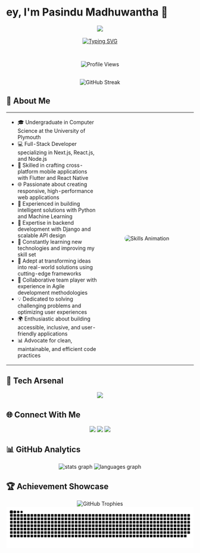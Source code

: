 # ey, I'm Pasindu Madhuwantha 👋

<div align="center">
  <img src="https://capsule-render.vercel.app/api?type=waving&color=gradient&height=250&section=header&text=Pasindu%20Madhuwantha&fontSize=60&fontColor=fff&animation=fadeIn" />
</div>

<div align="center">
  
[![Typing SVG](https://readme-typing-svg.herokuapp.com?font=Fira+Code&weight=600&size=25&duration=4000&color=1A83C9&center=true&vCenter=true&width=600&lines=Software+Developer;React+Enthusiast;Full+Stack+Web+Developer;Innovative+Tech+Explorer;Problem+Solver+%26+Learner)](https://git.io/typing-svg)
</div>

<br>

<div align="center">
  <p align="center">
    <img src="https://komarev.com/ghpvc/?username=mpmabeyrathne&label=Profile%20Views&color=blueviolet&style=for-the-badge&base=736" alt="Profile Views" />
  </p>
</div>

<br>

<div align="center">
  <img src="https://github-readme-streak-stats.herokuapp.com/?user=mpmabeyrathne&theme=ocean-gradient&hide_border=false" alt="GitHub Streak" />
</div>

## 💫 About Me
<table border="0" cellspacing="0" cellpadding="0" style="border: none; width: 100%;">
  <tr>
    <!-- About Me Section -->
    <td style="vertical-align: top; width: 50%; border: none;">
     <ul>
      <li>🎓 Undergraduate in Computer Science at the University of Plymouth</li>
      <li>💻 Full-Stack Developer specializing in Next.js, React.js, and Node.js</li>
      <li>📱 Skilled in crafting cross-platform mobile applications with Flutter and React Native</li>
      <li>🌐 Passionate about creating responsive, high-performance web applications</li>
      <li>🧠 Experienced in building intelligent solutions with Python and Machine Learning</li>
      <li>🔧 Expertise in backend development with Django and scalable API design</li>
      <li>🌱 Constantly learning new technologies and improving my skill set</li>
      <li>🚀 Adept at transforming ideas into real-world solutions using cutting-edge frameworks</li>
      <li>🤝 Collaborative team player with experience in Agile development methodologies</li>
      <li>💡 Dedicated to solving challenging problems and optimizing user experiences</li>
      <li>🌍 Enthusiastic about building accessible, inclusive, and user-friendly applications</li>
      <li>📊 Advocate for clean, maintainable, and efficient code practices</li>
    </ul>
    </td>
    <!-- Skills Animation GIF -->
    <td style="text-align: center; width: 50%; border: none;">
      <div>
      <picture>
        <source media="(prefers-color-scheme: dark)" srcset="./Skills_Animation_Dark.gif">
        <source media="(prefers-color-scheme: light)" srcset="./Skills_Animation_White.gif">
        <img
          alt="Skills Animation"
          src="./Skills_Animation_White.gif"
          style="max-width: 100%; height: auto; border-radius: 8px;"
        />
      </picture>
    </td>
  </tr>
</table>

## 🚀 Tech Arsenal

<div align="center">
  <img src="https://skillicons.dev/icons?i=python,javascript,typescript,react,nextjs,nodejs,express,mongodb,mysql,firebase,html,css,tailwind,git,postman&perline=5" />
</div>

## 🌐 Connect With Me

<div align="center">
  <a href="https://www.linkedin.com/in/pasindu-abeyrathne-098683234/"><img src="https://img.shields.io/badge/LinkedIn-0077B5?style=for-the-badge&logo=linkedin&logoColor=white" /></a>
  <a href="https://www.facebook.com/pasindu.maduwantha.3150"><img src="https://img.shields.io/badge/Facebook-1877F2?style=for-the-badge&logo=facebook&logoColor=white" /></a>
  <a href="https://instagram.com/___p_a_s_i_n_d_u.___"><img src="https://img.shields.io/badge/Instagram-E4405F?style=for-the-badge&logo=instagram&logoColor=white" /></a>
</div>

## 📊 GitHub Analytics

<div align="center">
  <img src="https://github-readme-stats.vercel.app/api?username=mpmabeyrathne&theme=radical&hide_border=false&include_all_commits=true&count_private=true" height="150" alt="stats graph"  />
  <img src="https://github-readme-stats.vercel.app/api/top-langs/?username=mpmabeyrathne&theme=radical&hide_border=false&include_all_commits=true&count_private=true&layout=compact" height="150" alt="languages graph"  />
</div>

## 🏆 Achievement Showcase

<div align="center">
  <img src="https://github-profile-trophy.vercel.app/?username=mpmabeyrathne&theme=radical&no-frame=false&no-bg=true&margin-w=4" alt="GitHub Trophies" />
</div>


<div align="center">
 <img alt="github contribution grid snake animation" src="https://raw.githubusercontent.com/Platane/snk/output/github-contribution-grid-snake.svg">
</div>

